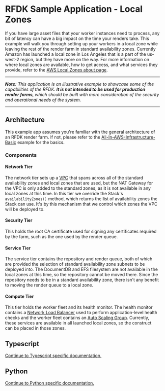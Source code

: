 # RFDK Sample Application - Local Zones

If you have large asset files that your worker instances need to process, any bit of latency can have a big impact on the time your renders take. This example will walk you through setting up your workers in a local zone while leaving the rest of the render farm in standard availability zones. Currently Amazon has launched a local zone in Los Angeles that is a part of the us-west-2 region, but they have more on the way. For more information on where local zones are available, how to get access, and what services they provide, refer to the [AWS Local Zones about page](https://aws.amazon.com/about-aws/global-infrastructure/localzones/).

---

_**Note:** This application is an illustrative example to showcase some of the capabilities of the RFDK. **It is not intended to be used for production render farms**, which should be built with more consideration of the security and operational needs of the system._

---

## Architecture

This example app assumes you're familiar with the general architecture of an RFDK render farm. If not, please refer to the [All-In-AWS-Infrastructure-Basic](../All-In-AWS-Infrastructure-Basic/README.md) example for the basics.

### Components

#### Network Tier

The network tier sets up a [VPC](https://aws.amazon.com/vpc/) that spans across all of the standard availability zones and local zones that are used, but the NAT Gateway for the VPC is only added to the standard zones, as it is not available in any local zones at this time. In this tier we override the Stack's `availabilityZones()` method, which returns the list of availability zones the Stack can use. It's by this mechanism that we control which zones the VPC will be deployed to.

#### Security Tier

This holds the root CA certificate used for signing any certificates required by the farm, such as the one used by the render queue.

#### Service Tier

The service tier contains the repository and render queue, both of which are provided the selection of standard availability zone subnets to be deployed into. The DocumentDB and EFS filesystem are not available in the local zones at this time, so the repository cannot be moved there. Since the repository needs to be in a standard availability zone, there isn't any benefit to moving the render queue to a local zone.

#### Compute Tier

This tier holds the worker fleet and its health monitor. The health monitor contains a [Network Load Balancer](https://docs.aws.amazon.com/elasticloadbalancing/latest/network/introduction.html) used to perform application-level health checks and the worker fleet contains an [Auto Scaling Group](https://docs.aws.amazon.com/autoscaling/ec2/userguide/AutoScalingGroup.html). Currently, these services are available in all launched local zones, so the construct can be placed in those zones.

## Typescript

[Continue to Typescript specific documentation.](ts/README.md)

## Python

[Continue to Python specific documentation.](python/README.md)